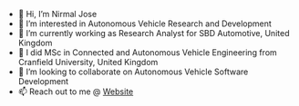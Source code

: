 - 👋 Hi, I’m Nirmal Jose
- 👀 I’m interested in Autonomous Vehicle Research and Development
- 🌱 I’m currently working as Research Analyst for SBD Automotive, United Kingdom
- 🏫 I did MSc in Connected and Autonomous Vehicle Engineering from Cranfield University, United Kingdom
- 💞️ I’m looking to collaborate on Autonomous Vehicle Software Development
- 📫 Reach out to me @ [Website](https://nirmal-jose.github.io/)

<!---
nirmal-jose/nirmal-jose is a ✨ special ✨ repository because its `README.md` (this file) appears on your GitHub profile.
You can click the Preview link to take a look at your changes.
--->
